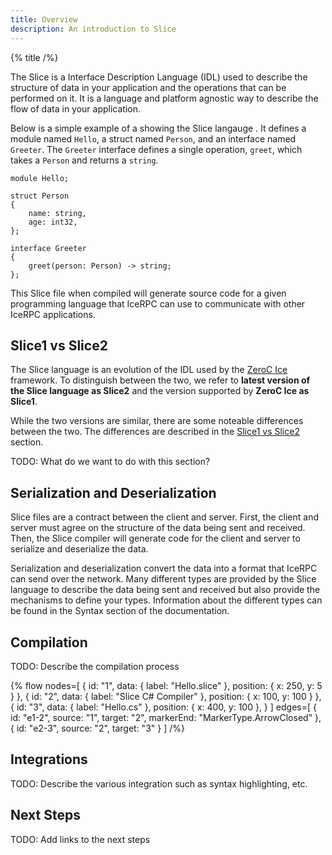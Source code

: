 ```yaml
---
title: Overview
description: An introduction to Slice
---
```


{% title /%}

The Slice is a Interface Description Language (IDL) used to describe the structure of data in your application
and the operations that can be performed on it. It is a language and platform agnostic way to describe the flow
of data in your application.

Below is a simple example of a showing the Slice langauge . It defines a module named
`Hello`, a struct named `Person`, and an interface named `Greeter`. The `Greeter` interface defines a single operation,
`greet`, which takes a `Person` and returns a `string`.

```slice
module Hello;

struct Person
{
    name: string,
    age: int32,
};

interface Greeter
{
    greet(person: Person) -> string;
};
```

This Slice file when compiled will generate source code for a given programming language that IceRPC can use to
communicate with other IceRPC applications.

## Slice1 vs Slice2

The Slice language is an evolution of the IDL used by the [ZeroC Ice](https://zeroc.com/products/ice)
framework. To distinguish between the two, we refer to **latest version of the Slice language as Slice2** and the
version supported by **ZeroC Ice as Slice1**.

While the two versions are similar, there are some noteable differences between the two. The differences are described
in the [Slice1 vs Slice2](/slice1-vs-slice2) section.

TODO: What do we want to do with this section?

## Serialization and Deserialization

Slice files are a contract between the client and server. First, the client and server must agree on the structure of
the data being sent and received. Then, the Slice compiler will generate code for the client and server to serialize
and deserialize the data.

Serialization and deserialization convert the data into a format that IceRPC can send over the network. Many different
types are provided by the Slice language to describe the data being sent and received but also provide the mechanisms
to define your types. Information about the different types can be found in the Syntax section of the documentation.

## Compilation

TODO: Describe the compilation process

{% flow
   nodes=[
    {
      id: "1",
      data: { label: "Hello.slice" },
      position: { x: 250, y: 5 }
    },
    {
      id: "2",
      data: { label: "Slice  C# Compiler" },
      position: { x: 100, y: 100 }
    },
    {
      id: "3",
      data: { label: "Hello.cs" },
      position: { x: 400, y: 100 },
    }
  ]
  edges=[
    { id: "e1-2", source: "1", target: "2", markerEnd: "MarkerType.ArrowClosed" },
    { id: "e2-3", source: "2", target: "3" }
  ]
/%}

## Integrations

TODO: Describe the various integration such as syntax highlighting, etc.

## Next Steps

TODO: Add links to the next steps
